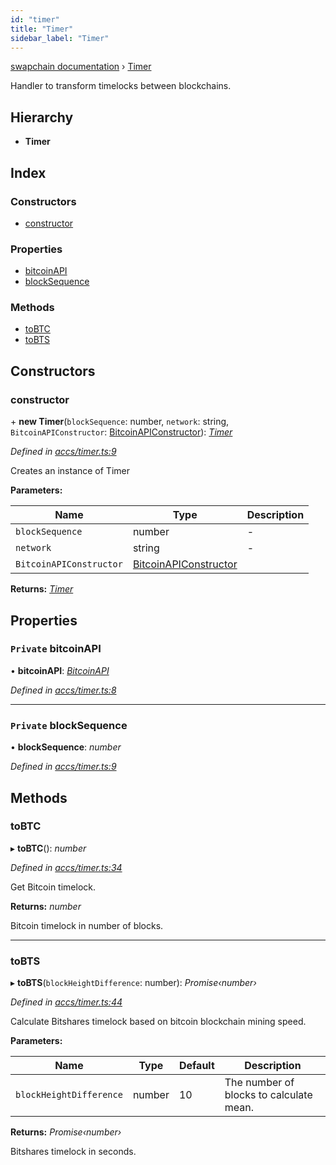 ```yaml
---
id: "timer"
title: "Timer"
sidebar_label: "Timer"
---
```


[swapchain documentation](../globals.md) › [Timer](timer.md)

Handler to transform timelocks between blockchains.

## Hierarchy

* **Timer**

## Index

### Constructors

* [constructor](timer.md#constructor)

### Properties

* [bitcoinAPI](timer.md#private-bitcoinapi)
* [blockSequence](timer.md#private-blocksequence)

### Methods

* [toBTC](timer.md#tobtc)
* [toBTS](timer.md#tobts)

## Constructors

###  constructor

\+ **new Timer**(`blockSequence`: number, `network`: string, `BitcoinAPIConstructor`: [BitcoinAPIConstructor](../interfaces/bitcoinapiconstructor.md)): *[Timer](timer.md)*

*Defined in [accs/timer.ts:9](https://github.com/chronark/swapchain/blob/11f7027/src/accs/timer.ts#L9)*

Creates an instance of Timer

**Parameters:**

Name | Type | Description |
------ | ------ | ------ |
`blockSequence` | number | - |
`network` | string | - |
`BitcoinAPIConstructor` | [BitcoinAPIConstructor](../interfaces/bitcoinapiconstructor.md) |   |

**Returns:** *[Timer](timer.md)*

## Properties

### `Private` bitcoinAPI

• **bitcoinAPI**: *[BitcoinAPI](../interfaces/bitcoinapi.md)*

*Defined in [accs/timer.ts:8](https://github.com/chronark/swapchain/blob/11f7027/src/accs/timer.ts#L8)*

___

### `Private` blockSequence

• **blockSequence**: *number*

*Defined in [accs/timer.ts:9](https://github.com/chronark/swapchain/blob/11f7027/src/accs/timer.ts#L9)*

## Methods

###  toBTC

▸ **toBTC**(): *number*

*Defined in [accs/timer.ts:34](https://github.com/chronark/swapchain/blob/11f7027/src/accs/timer.ts#L34)*

Get Bitcoin timelock.

**Returns:** *number*

Bitcoin timelock in number of blocks.

___

###  toBTS

▸ **toBTS**(`blockHeightDifference`: number): *Promise‹number›*

*Defined in [accs/timer.ts:44](https://github.com/chronark/swapchain/blob/11f7027/src/accs/timer.ts#L44)*

Calculate Bitshares timelock based on bitcoin blockchain mining speed.

**Parameters:**

Name | Type | Default | Description |
------ | ------ | ------ | ------ |
`blockHeightDifference` | number | 10 | The number of blocks to calculate mean. |

**Returns:** *Promise‹number›*

Bitshares timelock in seconds.
